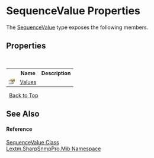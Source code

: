 # SequenceValue Properties
 

The <a href="T_Lextm_SharpSnmpPro_Mib_SequenceValue">SequenceValue</a> type exposes the following members.


## Properties
&nbsp;<table><tr><th></th><th>Name</th><th>Description</th></tr><tr><td>![Public property](media/pubproperty.gif "Public property")</td><td><a href="P_Lextm_SharpSnmpPro_Mib_SequenceValue_Values">Values</a></td><td /></tr></table>&nbsp;
<a href="#sequencevalue-properties">Back to Top</a>

## See Also


#### Reference
<a href="T_Lextm_SharpSnmpPro_Mib_SequenceValue">SequenceValue Class</a><br /><a href="N_Lextm_SharpSnmpPro_Mib">Lextm.SharpSnmpPro.Mib Namespace</a><br />